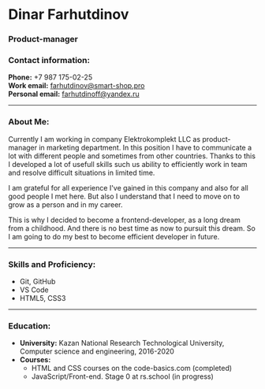 # Dinar Farhutdinov

### Product-manager
### Contact information:

**Phone:** +7 987 175-02-25  
**Work email:** farhutdinov@smart-shop.pro  
**Personal email:** farhutdinoff@yandex.ru

---

### About Me:
Currently I am working in company Elektrokomplekt LLC as product-manager in marketing department. In this position I have to communicate a lot with different people and sometimes from other countries. Thanks to this I developed a lot of usefull skills such us ability to efficiently work in team and resolve difficult situations in limited time.

I am grateful for all experience I've gained in this company and also for all good people I met here. But also I understand that I need to move on to grow as a person and in my career. 

This is why I decided to become a frontend-developer, as a long dream from a childhood. And there is no best time as now to pursuit this dream. So I am going to do my best to become efficient developer in future.

---

### Skills and Proficiency:

- Git, GitHub
- VS Code
- HTML5, CSS3

---

### Education:
- **University:** Kazan National Research Technological University, Computer science and engineering, 2016-2020
- **Courses:**
  - HTML and CSS courses on the code-basics.com (completed)
  - JavaScript/Front-end. Stage 0 at rs.school (in progress)
